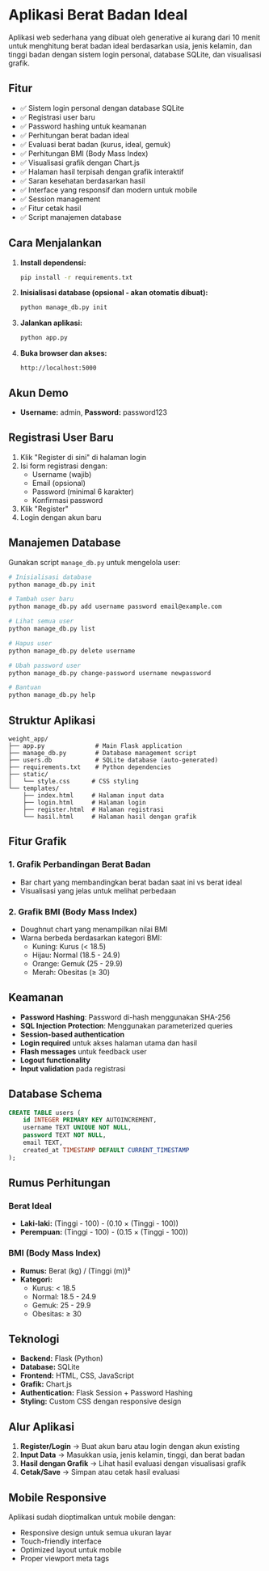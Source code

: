 # Aplikasi Berat Badan Ideal

Aplikasi web sederhana yang dibuat oleh generative ai kurang dari 10 menit untuk menghitung berat badan ideal berdasarkan usia, jenis kelamin, dan tinggi badan dengan sistem login personal, database SQLite, dan visualisasi grafik.

## Fitur

- ✅ Sistem login personal dengan database SQLite
- ✅ Registrasi user baru
- ✅ Password hashing untuk keamanan
- ✅ Perhitungan berat badan ideal
- ✅ Evaluasi berat badan (kurus, ideal, gemuk)
- ✅ Perhitungan BMI (Body Mass Index)
- ✅ Visualisasi grafik dengan Chart.js
- ✅ Halaman hasil terpisah dengan grafik interaktif
- ✅ Saran kesehatan berdasarkan hasil
- ✅ Interface yang responsif dan modern untuk mobile
- ✅ Session management
- ✅ Fitur cetak hasil
- ✅ Script manajemen database

## Cara Menjalankan

1. **Install dependensi:**

   ```bash
   pip install -r requirements.txt
   ```

2. **Inisialisasi database (opsional - akan otomatis dibuat):**

   ```bash
   python manage_db.py init
   ```

3. **Jalankan aplikasi:**

   ```bash
   python app.py
   ```

4. **Buka browser dan akses:**
   ```
   http://localhost:5000
   ```

## Akun Demo

- **Username:** admin, **Password:** password123

## Registrasi User Baru

1. Klik "Register di sini" di halaman login
2. Isi form registrasi dengan:
   - Username (wajib)
   - Email (opsional)
   - Password (minimal 6 karakter)
   - Konfirmasi password
3. Klik "Register"
4. Login dengan akun baru

## Manajemen Database

Gunakan script `manage_db.py` untuk mengelola user:

```bash
# Inisialisasi database
python manage_db.py init

# Tambah user baru
python manage_db.py add username password email@example.com

# Lihat semua user
python manage_db.py list

# Hapus user
python manage_db.py delete username

# Ubah password user
python manage_db.py change-password username newpassword

# Bantuan
python manage_db.py help
```

## Struktur Aplikasi

```
weight_app/
├── app.py              # Main Flask application
├── manage_db.py        # Database management script
├── users.db            # SQLite database (auto-generated)
├── requirements.txt    # Python dependencies
├── static/
│   └── style.css      # CSS styling
└── templates/
    ├── index.html     # Halaman input data
    ├── login.html     # Halaman login
    ├── register.html  # Halaman registrasi
    └── hasil.html     # Halaman hasil dengan grafik
```

## Fitur Grafik

### 1. Grafik Perbandingan Berat Badan

- Bar chart yang membandingkan berat badan saat ini vs berat ideal
- Visualisasi yang jelas untuk melihat perbedaan

### 2. Grafik BMI (Body Mass Index)

- Doughnut chart yang menampilkan nilai BMI
- Warna berbeda berdasarkan kategori BMI:
  - Kuning: Kurus (< 18.5)
  - Hijau: Normal (18.5 - 24.9)
  - Orange: Gemuk (25 - 29.9)
  - Merah: Obesitas (≥ 30)

## Keamanan

- **Password Hashing**: Password di-hash menggunakan SHA-256
- **SQL Injection Protection**: Menggunakan parameterized queries
- **Session-based authentication**
- **Login required** untuk akses halaman utama dan hasil
- **Flash messages** untuk feedback user
- **Logout functionality**
- **Input validation** pada registrasi

## Database Schema

```sql
CREATE TABLE users (
    id INTEGER PRIMARY KEY AUTOINCREMENT,
    username TEXT UNIQUE NOT NULL,
    password TEXT NOT NULL,
    email TEXT,
    created_at TIMESTAMP DEFAULT CURRENT_TIMESTAMP
);
```

## Rumus Perhitungan

### Berat Ideal

- **Laki-laki:** (Tinggi - 100) - (0.10 × (Tinggi - 100))
- **Perempuan:** (Tinggi - 100) - (0.15 × (Tinggi - 100))

### BMI (Body Mass Index)

- **Rumus:** Berat (kg) / (Tinggi (m))²
- **Kategori:**
  - Kurus: < 18.5
  - Normal: 18.5 - 24.9
  - Gemuk: 25 - 29.9
  - Obesitas: ≥ 30

## Teknologi

- **Backend:** Flask (Python)
- **Database:** SQLite
- **Frontend:** HTML, CSS, JavaScript
- **Grafik:** Chart.js
- **Authentication:** Flask Session + Password Hashing
- **Styling:** Custom CSS dengan responsive design

## Alur Aplikasi

1. **Register/Login** → Buat akun baru atau login dengan akun existing
2. **Input Data** → Masukkan usia, jenis kelamin, tinggi, dan berat badan
3. **Hasil dengan Grafik** → Lihat hasil evaluasi dengan visualisasi grafik
4. **Cetak/Save** → Simpan atau cetak hasil evaluasi

## Mobile Responsive

Aplikasi sudah dioptimalkan untuk mobile dengan:

- Responsive design untuk semua ukuran layar
- Touch-friendly interface
- Optimized layout untuk mobile
- Proper viewport meta tags
